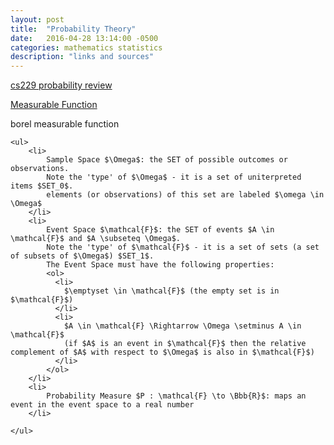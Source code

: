 ```yaml
---
layout: post
title:  "Probability Theory"
date:   2016-04-28 13:14:00 -0500
categories: mathematics statistics
description: "links and sources"
---
```



[cs229 probability review](http://cs229.stanford.edu/section/cs229-prob.pdf)

[Measurable Function](https://en.wikipedia.org/wiki/Measurable_function)

borel measurable function

<!--
    http://meta.math.stackexchange.com/questions/5020/mathjax-basic-tutorial-and-quick-reference
    http://cs229.stanford.edu/section/cs229-prob.pdf
    https://en.wikipedia.org/wiki/Measurable_function
    https://en.wikipedia.org/wiki/Measure_(mathematics)
    https://en.wikipedia.org/wiki/Lebesgue_measure
    https://en.wikipedia.org/wiki/Sigma-algebra
    http://www.pyimagesearch.com/2015/05/25/basic-motion-detection-and-tracking-with-python-and-opencv/
    https://en.wikipedia.org/wiki/Mixture_model
-->
    <ul>
        <li>
            Sample Space $\Omega$: the SET of possible outcomes or observations.
            Note the 'type' of $\Omega$ - it is a set of uniterpreted items $SET_0$.
            elements (or observations) of this set are labeled $\omega \in \Omega$
        </li>
        <li>
            Event Space $\mathcal{F}$: the SET of events $A \in \mathcal{F}$ and $A \subseteq \Omega$.
            Note the 'type' of $\mathcal{F}$ - it is a set of sets (a set of subsets of $\Omega$) $SET_1$.
            The Event Space must have the following properties:
            <ol>
              <li>
                $\emptyset \in \mathcal{F}$ (the empty set is in $\mathcal{F}$)
              </li>
              <li>
                $A \in \mathcal{F} \Rightarrow \Omega \setminus A \in \mathcal{F}$
                (if $A$ is an event in $\mathcal{F}$ then the relative complement of $A$ with respect to $\Omega$ is also in $\mathcal{F}$)
              </li>
            </ol>
        </li>
        <li>
            Probability Measure $P : \mathcal{F} \to \Bbb{R}$: maps an event in the event space to a real number
        </li>

    </ul>
